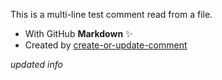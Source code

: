 This is a multi-line test comment read from a file.
- With GitHub **Markdown** :sparkles:
- Created by [create-or-update-comment][1]

[1]: https://github.com/peter-evans/create-or-update-comment

*updated info*
